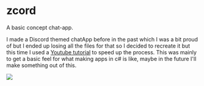 # zcord
A basic concept chat-app.


I made a Discord themed chatApp before in the past which I was a bit proud of but I ended up losing all the files for that so I decided to recreate it but this time I used a [Youtube tutorial](https://www.youtube.com/watch?v=V9DkvcT27WI) to speed up the process. This was mainly to get a basic feel for what making apps in c# is like, maybe in the future I'll make something out of this.


<img src="https://i.imgur.com/p0VpfBk.png"/>


